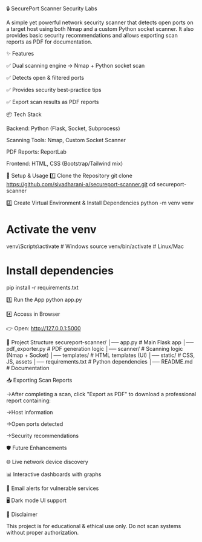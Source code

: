 🔒 SecurePort Scanner Security Labs

A simple yet powerful network security scanner that detects open ports on a target host using both Nmap and a custom Python socket scanner.
It also provides basic security recommendations and allows exporting scan reports as PDF for documentation.

✨ Features

✅ Dual scanning engine → Nmap + Python socket scan

✅ Detects open & filtered ports

✅ Provides security best-practice tips

✅ Export scan results as PDF reports

📦 Tech Stack

Backend: Python (Flask, Socket, Subprocess)

Scanning Tools: Nmap, Custom Socket Scanner

PDF Reports: ReportLab

Frontend: HTML, CSS (Bootstrap/Tailwind mix)

🚀 Setup & Usage
1️⃣ Clone the Repository
git clone https://github.com/sivadharani-a/secureport-scanner.git
cd secureport-scanner

2️⃣ Create Virtual Environment & Install Dependencies
python -m venv venv

# Activate the venv
venv\Scripts\activate      # Windows
source venv/bin/activate   # Linux/Mac

# Install dependencies
pip install -r requirements.txt

3️⃣ Run the App
python app.py

4️⃣ Access in Browser

👉 Open: http://127.0.0.1:5000

📂 Project Structure
secureport-scanner/
│── app.py               # Main Flask app
│── pdf_exporter.py      # PDF generation logic
│── scanner/             # Scanning logic (Nmap + Socket)
│── templates/           # HTML templates (UI)
│── static/              # CSS, JS, assets
│── requirements.txt     # Python dependencies
│── README.md            # Documentation

📥 Exporting Scan Reports

->After completing a scan, click "Export as PDF" to download a professional report containing:

->Host information

->Open ports detected

->Security recommendations

🛡 Future Enhancements

🌐 Live network device discovery

📊 Interactive dashboards with graphs

🔔 Email alerts for vulnerable services

🖥 Dark mode UI support

🔐 Disclaimer

This project is for educational & ethical use only. Do not scan systems without proper authorization.

